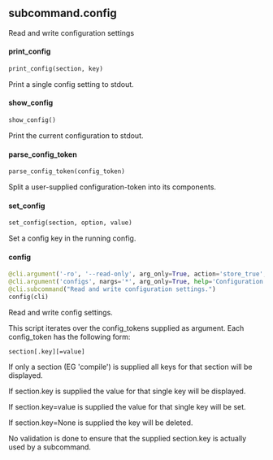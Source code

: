 <a name=".subcommand.config"></a>
## subcommand.config

Read and write configuration settings

<a name=".subcommand.config.print_config"></a>
#### print\_config

```python
print_config(section, key)
```

Print a single config setting to stdout.

<a name=".subcommand.config.show_config"></a>
#### show\_config

```python
show_config()
```

Print the current configuration to stdout.

<a name=".subcommand.config.parse_config_token"></a>
#### parse\_config\_token

```python
parse_config_token(config_token)
```

Split a user-supplied configuration-token into its components.

<a name=".subcommand.config.set_config"></a>
#### set\_config

```python
set_config(section, option, value)
```

Set a config key in the running config.

<a name=".subcommand.config.config"></a>
#### config

```python
@cli.argument('-ro', '--read-only', arg_only=True, action='store_true', help='Operate in read-only mode.')
@cli.argument('configs', nargs='*', arg_only=True, help='Configuration options to read or write.')
@cli.subcommand("Read and write configuration settings.")
config(cli)
```

Read and write config settings.

This script iterates over the config_tokens supplied as argument. Each config_token has the following form:

    section[.key][=value]

If only a section (EG 'compile') is supplied all keys for that section will be displayed.

If section.key is supplied the value for that single key will be displayed.

If section.key=value is supplied the value for that single key will be set.

If section.key=None is supplied the key will be deleted.

No validation is done to ensure that the supplied section.key is actually used by a subcommand.

